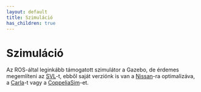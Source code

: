 ```yaml
---
layout: default
title: Szimuláció
has_children: true
---
```


# Szimuláció

 Az ROS-által leginkább támogatott szimulátor a Gazebo, de érdemes megemlíteni az [SVL](https://github.com/lgsvl/simulator)-t, ebből saját verziónk is van a [Nissan](https://github.com/szenergy/nissanleaf-lgsvl)-ra optimalizáva, a [Carla](https://github.com/carla-simulator)-t vagy a [CoppeliaSim](https://www.coppeliarobotics.com/)-et.
